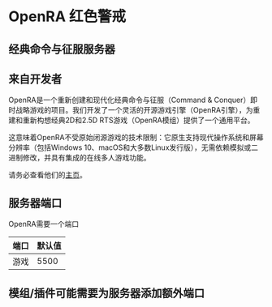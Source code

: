 # OpenRA 红色警戒

## 经典命令与征服服务器

## 来自开发者

OpenRA是一个重新创建和现代化经典命令与征服（Command & Conquer）即时战略游戏的项目。我们开发了一个灵活的开源游戏引擎（OpenRA引擎），为重建和重新构想经典2D和2.5D RTS游戏（OpenRA模组）提供了一个通用平台。

这意味着OpenRA不受原始闭源游戏的技术限制：它原生支持现代操作系统和屏幕分辨率（包括Windows 10、macOS和大多数Linux发行版），无需依赖模拟或二进制修改，并具有集成的在线多人游戏功能。

请务必查看他们的[主页](https://openra.net)。

## 服务器端口

OpenRA需要一个端口

| 端口    | 默认值 |
|---------|---------|
| 游戏    | 5500    |

## 模组/插件可能需要为服务器添加额外端口 